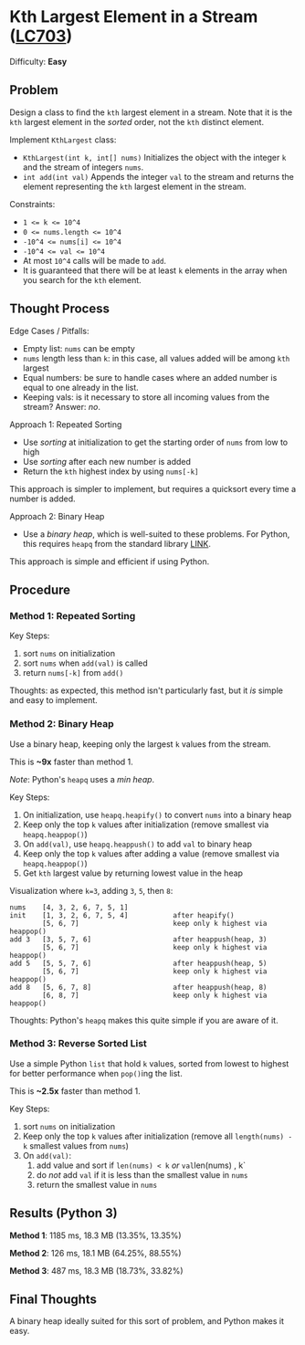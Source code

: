 # Kth Largest Element in a Stream ([LC703](https://leetcode.com/problems/kth-largest-element-in-a-stream/))
Difficulty: **Easy**

## Problem

Design a class to find the `kth` largest element in a stream. Note that it is the `kth` largest element in the *sorted* order, not the `kth` distinct element.

Implement `KthLargest` class:
- `KthLargest(int k, int[] nums)` Initializes the object with the integer `k` and the stream of integers `nums`.
- `int add(int val)` Appends the integer `val` to the stream and returns the element representing the `kth` largest element in the stream.

Constraints:
- `1 <= k <= 10^4`
- `0 <= nums.length <= 10^4`
- `-10^4 <= nums[i] <= 10^4`
- `-10^4 <= val <= 10^4`
- At most `10^4` calls will be made to `add`.
- It is guaranteed that there will be at least `k` elements in the array when you search for the `kth` element.

## Thought Process

Edge Cases / Pitfalls:
- Empty list: `nums` can be empty
- `nums` length less than `k`: in this case, all values added will be among `kth` largest
- Equal numbers:  be sure to handle cases where an added number is equal to one already in the list.
- Keeping vals: is it necessary to store all incoming values from the stream? Answer: *no*.

Approach 1: Repeated Sorting
- Use *sorting* at initialization to get the starting order of `nums` from low to high
- Use *sorting* after each new number is added
- Return the `kth` highest index by using `nums[-k]`

This approach is simpler to implement, but requires a quicksort every time a number is added.

Approach 2: Binary Heap
- Use a *binary heap*, which is well-suited to these problems.  For Python, this requires `heapq` from the standard library [LINK](https://docs.python.org/3/library/heapq.html).

This approach is simple and efficient if using Python.

## Procedure

### Method 1: Repeated Sorting

Key Steps:
1. sort `nums` on initialization
2. sort `nums` when `add(val)` is called
3. return `nums[-k]` from `add()`

Thoughts: as expected, this method isn't particularly fast, but it *is* simple and easy to implement.

### Method 2: Binary Heap

Use a binary heap, keeping only the largest `k` values from the stream.

This is **~9x** faster than method 1.

*Note*: Python's `heapq` uses a *min heap*.  

Key Steps:
1. On initialization, use `heapq.heapify()` to convert `nums` into a binary heap
2. Keep only the top `k` values after initialization (remove smallest via `heapq.heappop()`)
3. On `add(val)`, use `heapq.heappush()` to add `val` to binary heap
4. Keep only the top `k` values after adding a value (remove smallest via `heapq.heappop()`)
5. Get `kth` largest value by returning lowest value in the heap

Visualization where `k=3`, adding `3`, `5`, then `8`:
```
nums    [4, 3, 2, 6, 7, 5, 1]
init    [1, 3, 2, 6, 7, 5, 4]           after heapify()
        [5, 6, 7]                       keep only k highest via heappop()
add 3   [3, 5, 7, 6]                    after heappush(heap, 3)
        [5, 6, 7]                       keep only k highest via heappop()
add 5   [5, 5, 7, 6]                    after heappush(heap, 5)
        [5, 6, 7]                       keep only k highest via heappop()
add 8   [5, 6, 7, 8]                    after heappush(heap, 8)
        [6, 8, 7]                       keep only k highest via heappop()
```

Thoughts: Python's `heapq` makes this quite simple if you are aware of it.

### Method 3: Reverse Sorted List

Use a simple Python `list` that hold `k` values, sorted from lowest to highest for better performance when `pop()`ing the list.

This is **~2.5x** faster than method 1.

Key Steps:
1. sort `nums` on initialization
2. Keep only the top `k` values after initialization (remove all `length(nums) - k` smallest values from `nums`)
3. On `add(val)`:
    1. add value and sort if `len(nums) < k` *or* `val`len(nums) , k`
    2. do *not* add `val` if it is less than the smallest value in `nums`
    3. return the smallest value in `nums`

## Results (Python 3)

**Method 1**:  1185 ms, 18.3 MB (13.35%, 13.35%)

**Method 2**:  126 ms, 18.1 MB (64.25%, 88.55%)

**Method 3**:  487 ms, 18.3 MB (18.73%, 33.82%)

## Final Thoughts

A binary heap ideally suited for this sort of problem, and Python makes it easy.
